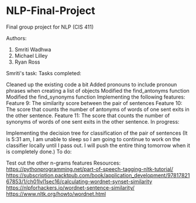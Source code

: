 # NLP-Final-Project
Final group project for NLP (CIS 411)

Authors:
1. Smriti Wadhwa
2. Michael Lilley
3. Ryan Ross

Smriti's task:
Tasks completed:

Cleaned up the existing code a bit
Added pronouns to include pronoun phrases when creating a list of objects
Modified the find_antonyms function
Modified the find_synonyms function
Implementing the following features:
Feature 9: The similarity score between the pair of sentences
Feature 10: The score that counts the number of antonyms of words of one sent exits in the other sentence.
Feature 11: The score that counts the number of synonyms of words of one sent exits in the other sentence.
In progress:

Implementing the decision tree for classification of the pair of sentences
(It is 5:31 am, I am unable to sleep so I am going to continue to work on the classifier locally until I pass out. I will push the entire thing tomorrow when it is completely done.)
To do:

Test out the other n-grams features
Resources:
https://pythonprogramming.net/part-of-speech-tagging-nltk-tutorial/
https://subscription.packtpub.com/book/application_development/9781782167853/1/ch01lvl1sec16/calculating-wordnet-synset-similarity
https://nlpforhackers.io/wordnet-sentence-similarity/
https://www.nltk.org/howto/wordnet.html
